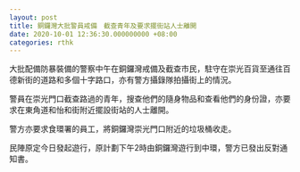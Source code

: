 ```yaml
---
layout: post
title: 銅鑼灣大批警員戒備　截查青年及要求擺街站人士離開
date: 2020-10-01 12:36:30.000000000 +08:00
categories: rthk
---
```


大批配備防暴裝備的警察中午在銅鑼灣戒備及截查市民，駐守在崇光百貨至通往百德新街的道路和多個十字路口，亦有警方攝錄隊拍攝街上的情況。

警員在崇光門口截查路過的青年，搜查他們的隨身物品和查看他們的身份證，亦要求在東角道和怡和街附近擺設街站的人士離開。

警方亦要求食環署的員工，將銅鑼灣崇光門口附近的垃圾桶收走。

民陣原定今日發起遊行，原計劃下午2時由銅鑼灣遊行到中環，警方已發出反對通知書。
